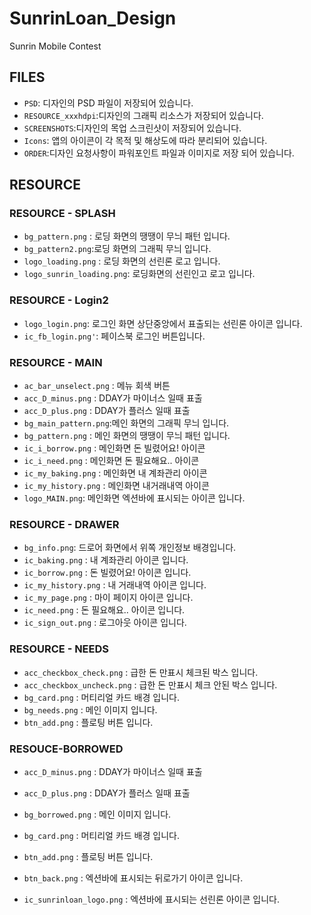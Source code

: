 # SunrinLoan_Design
Sunrin Mobile Contest

## FILES

- `PSD`: 디자인의 PSD 파일이 저장되어 있습니다.
- `RESOURCE_xxxhdpi`:디자인의 그래픽 리소스가 저장되어 있습니다.
- `SCREENSHOTS`:디자인의 목업 스크린샷이 저장되어 있습니다.
- `Icons`: 앱의 아이콘이 각 목적 및 해상도에 따라 분리되어 있습니다.
- `ORDER`:디자인 요청사항이 파워포인트 파일과 이미지로 저장 되어 있습니다.

## RESOURCE

###  RESOURCE - SPLASH

- `bg_pattern.png` : 로딩 화면의 땡땡이 무늬 패턴 입니다.
- `bg_pattern2.png`:로딩 화면의 그래픽 무늬 입니다.
- `logo_loading.png` : 로딩 화면의 선린론 로고 입니다.
- `logo_sunrin_loading.png`: 로딩화면의 선린인고 로고 입니다.

###  RESOURCE - Login2

- `logo_login.png`: 로그인 화면 상단중앙에서 표출되는 선린론 아이콘 입니다.
- `ic_fb_login.png'`: 페이스북 로그인 버튼입니다.

###  RESOURCE - MAIN

- `ac_bar_unselect.png` : 메뉴 회색 버튼
- `acc_D_minus.png` : DDAY가 마이너스 일때 표출
- `acc_D_plus.png` : DDAY가 플러스 일때 표출
- `bg_main_pattern.png`:메인 화면의 그래픽 무늬 입니다.
- `bg_pattern.png` : 메인 화면의 땡땡이 무늬 패턴 입니다.
- `ic_i_borrow.png` : 메인화면 돈 빌렸어요! 아이콘
- `ic_i_need.png` : 메인화면 돈 필요해요.. 아이콘
- `ic_my_baking.png` : 메인화면 내 계좌관리 아이콘
- `ic_my_history.png` : 메인화면 내거래내역 아이콘
- `logo_MAIN.png`: 메인화면 엑션바에 표시되는 아이콘 입니다.

### RESOURCE - DRAWER

- `bg_info.png`: 드로어 화면에서 위쪽 개인정보 배경입니다.
- `ic_baking.png` : 내 계좌관리 아이콘 입니다.
- `ic_borrow.png` : 돈 빌렸어요! 아이콘 입니다.
- `ic_my_history.png` : 내 거래내역 아이콘 입니다.
- `ic_my_page.png` : 마이 페이지 아이콘 입니다.
- `ic_need.png` :  돈 필요해요.. 아이콘 입니다.
- `ic_sign_out.png` : 로그아웃 아이콘 입니다.

### RESOURCE - NEEDS

- `acc_checkbox_check.png` : 급한 돈 만표시 체크된 박스 입니다.
- `acc_checkbox_uncheck.png` : 급한 돈 만표시 체크 안된 박스 입니다.
- `bg_card.png` : 머티리얼 카드 배경 입니다.
- `bg_needs.png` : 메인 이미지 입니다.
- `btn_add.png` : 플로팅 버튼 입니다.

### RESOUCE-BORROWED

- `acc_D_minus.png` : DDAY가 마이너스 일때 표출
- `acc_D_plus.png` : DDAY가 플러스 일때 표출
- `bg_borrowed.png`  : 메인 이미지 입니다.
- `bg_card.png` : 머티리얼 카드 배경 입니다.


- `btn_add.png` : 플로팅 버튼 입니다.
- `btn_back.png` : 엑션바에 표시되는 뒤로가기 아이콘 입니다.
- `ic_sunrinloan_logo.png` : 엑션바에 표시되는 선린론 아이콘 입니다.